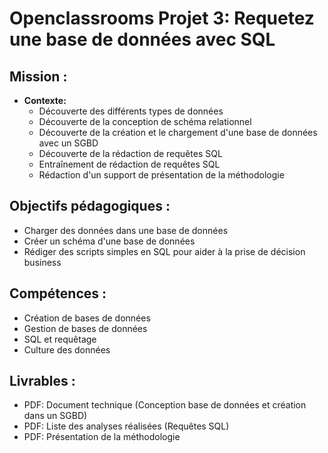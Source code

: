 # Openclassrooms Projet 3: Requetez une base de données avec SQL
## **Mission :**
* **Contexte:**
  * Découverte des différents types de données
  * Découverte de la conception de schéma relationnel
  * Découverte de la création et le chargement d'une base de données avec un SGBD
  * Découverte de la rédaction de requêtes SQL
  * Entraînement de rédaction de requêtes SQL
  * Rédaction d'un support de présentation de la méthodologie 

## **Objectifs pédagogiques :**
* Charger des données dans une base de données
* Créer un schéma d'une base de données
* Rédiger des scripts simples en SQL pour aider à la prise de décision business

## **Compétences :**
* Création de bases de données
* Gestion de bases de données
* SQL et requêtage
* Culture des données
  
## **Livrables :**
* PDF: Document technique (Conception base de données et création dans un SGBD)
* PDF: Liste des analyses réalisées (Requêtes SQL)
* PDF: Présentation de la méthodologie
